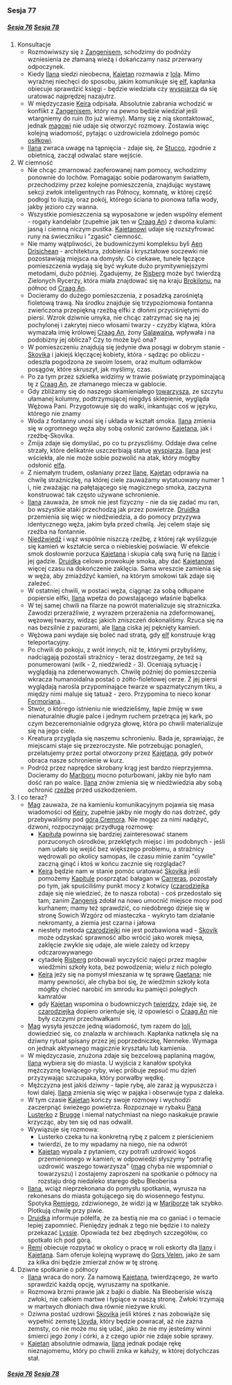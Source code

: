 ### Sesja 77
##### [Sesja 76](#sesja-076) [Sesja 78](#sesja-078)
1. Konsultacje
    - Rozmówiwszy się z [Zangenisem](#p_zangenis), schodzimy do podnóży wzniesienia ze złamaną wieżą i dokańczamy nasz przerwany odpoczynek.
    - Kiedy [Ilana](#g_ilana) siedzi nieobecna, [Kajetan](#g_kajetan) rozmawia z [Iolą](#p_matka_iola). Mimo wyraźnej niechęci do sposobu, jakim komunikuje się [elf](#g_kajetan), kapłanka obiecuje sprawdzić księgi - będzie wiedziała czy [wyspiarza](#p_skovik) da się uratować najprędzej nazajutrz.
    - W międzyczasie [Keira](#p_keira_metz) odpisała. Absolutnie zabrania wchodzić w konflikt z [Zangenisem](#p_zangenis), który na pewno będzie wiedział jeśli wtargniemy do ruin (to już wiemy). Mamy się z nią skontaktować, jednak [magowi](#g_kajetan) nie udaje się otworzyć rozmowy. Zostawia więc kolejną wiadomość, pytając o uzdrowiciela zdolnego pomóc [osiłkowi](#p_skovik).
    - [Ilana](#g_ilana) zwraca uwagę na tąpnięcia - zdaje się, że [Stucco](#p_zangenis), zgodnie z obietnicą, zaczął odwalać stare wejście.
2. W ciemność
    - Nie chcąc zmarnować zaoferowanej nam pomocy, wchodzimy ponownie do lochów. Pomagając sobie podarowanym światłem, przechodzimy przez kolejne pomieszczenia, znajdując wystawę sekcji zwłok inteligentnych ras Północy, komnatę, w której część podłogi to iluzja, oraz pokój, którego ściana to pionowa tafla wody, jakby jezioro czy wanna. 
    - Wszystkie pomieszczenia są wyposażone w jeden wspólny element - rogaty kandelabr (zupełnie jak ten w [Craag An](#l_craag_an)) z dwoma kulami: jasną i ciemną niczym pustka. [Kajetanowi](#g_kajetan) udaje się rozszyfrować runy na świeczniku i "zgasić" ciemność.
    - Nie mamy wątpliwości, że budowniczymi kompleksu byli [Aen Drisichean](#r_aen_drisichean) - architektura, zdobienia i kryształowe soczewki nie pozostawiają miejsca na domysły. Co ciekawe, tunele łączące pomieszczenia wydają się być wykute dużo prymitywniejszymi metodami, dużo później. Zgadujemy, że [Risberg](#l_gora_cremora) może być twierdzą Zielonych Rycerzy, która miała znajdować się na kraju [Brokilonu](#l_brokilon), na północ od [Craag An](#l_craag_an).
    - Docieramy do dużego pomieszczenia, z posadzką zarośniętą fioletową trawą. Na środku znajduje się trzypoziomowa fontanna zwieńczona przepiękną rzeźbą elfki z dłońmi przyciśniętymi do piersi. Wzrok dziwnie umyka, nie chcąc zatrzymać się na jej pochylonej i zakrytej nieco włosami twarzy - czyżby klątwa, która wymazała imię królowej [Craag An](#l_craag_an), żony [Galawaina](#p_galawain), wpływała i na podobizny jej oblicza? Czy to może być ona?
    - W pomieszczeniu znajdują się jedynie dwa posągi w dobrym stanie - [Skovika](#p_skovik) i jakiejś klęczącej kobiety, która - sądząc po obliczu - odeszła pogodzona ze swoim losem, oraz multum odłamków posągów, które skruszył, jak myślimy, czas.
    - Po za tym przez szkiełka widzimy w trawie poświatę przypominającą tę z [Craag An](#l_craag_an), ze złamanego miecza w gablocie.
    - Gdy zbliżamy się do naszego skamieniałego [towarzysza](#p_skovik), ze szczytu ułamanej kolumny, podtrzymującej niegdyś sklepienie, wygląda Wężowa Pani. Przygotowuje się do walki, inkantując coś w języku, którego nie znamy
    - Woda z fontanny unosi się i układa w kształt smoka. [Ilana](#g_ilana) zmienia się w ogromnego węża aby sobą osłonić zarówno [Kajetana](#g_kajetan), jak i rzeźbę-Skovika. 
    - Żmija zdaje się domyślać, po co tu przyszliśmy. Oddaje dwa celne strzały, które delikatnie uszczerbiają statuę [wyspiarza](#p_skovik). [Ilana](#g_ilana) jest wściekła, ale nie może sobie pozwolić na atak, który mógłby odsłonić [elfa](#g_kajetan).
    - Z niemałym trudem, osłaniany przez [Ilanę](#g_ilana), [Kajetan](#g_kajetan) odprawia na chwilę strażniczkę, na której ciele zauważamy wytatuowany numer 1 i, nie zważając na pałętającego się magicznego smoka, zaczyna konstruować tak często używane schronienie.
    - [Ilana](#g_ilana) zauważa, że smok nie jest fizyczny - nie da się zadać mu ran, bo wszystkie ataki przechodzą jak przez powietrze. [Druidka](#g_ilana) przemienia się więc w niedźwiedzia, a do pomocy przyzywa identycznego węża, jakim była przed chwilą. Jej celem staje się rzeźba na fontannie.
    - [Niedźwiedź](#g_ilana) i wąż wspólnie niszczą rzeźbę, z której rąk wyślizguje się kamień w kształcie serca o niebieskiej poświacie. W efekcie smok dosłownie porzuca [Kajetana](#g_kajetan) i skupia całą swą furię na [Ilanie](#g_ilana) i jej gadzie. [Druidka](#g_ilana) celowo prowokuje smoka, aby dać [Kajetanowi](#g_kajetan) więcej czasu na dokończenie zaklęcia. Sama wreszcie zamienia się w węża, aby zmiażdżyć kamień, na którym smokowi tak zdaje się zależeć.
    - W ostatniej chwili, w postaci węża, ciągnąc za sobą odłupane popiersie elfki, [Ilana](#g_ilana) wpełza do powstającego właśnie bąbelka.
    - W tej samej chwili na filarze na powrót materializuje się strażniczka. Zawodzi przeraźliwie, z wyrazem przerażenia na zdeformowanej, wężowej twarzy, widząc jakich zniszczeń dokonaliśmy. Rzuca się na nas bezsilnie z pazurami, ale [Ilana](#g_ilana) ciska jej pęknięty kamień. 
    - Wężowa pani wydaje się boleć nad stratą, gdy [elf](#g_kajetan) konstruuje krąg teleportacyjny.
    - Po chwili do pokoju, z wrót innych, niż te, którymi przybyliśmy, nadciągają pozostali strażnicy - teraz dostrzegamy, że też są ponumerowani (wilk - 2, niedźwiedź - 3). Oceniają sytuację i wyglądają na zdenerwowanych. Chwilę później do pomieszczenia wkracza humanoidalna postać o żółto-fioletowej cerze. Z jej piersi wyglądają narośla przypominające twarze w spazmatycznym tiku, a między nimi maluje się tatuaż - zero. Przypomina to nieco konar [Formoriana](#p_formorian)...
    - Stwór, o którego istnieniu nie wiedzieliśmy, łapie żmiję w swe nienaturalnie długie palce i jednym ruchem przetrąca jej kark, po czym bezceremonialnie odgryza głowę, która po chwili materializuje się na jego ciele. 
    - Kreatura przygląda się naszemu schronieniu. Bada je, sprawiając, że miejscami staje się przezroczyste. Nie potrzebując ponagleń, przelatujemy przez portal otworzony przez [Kajetana](#g_kajetan), gdy potwór obraca nasze schronienie w kurz.
    - Podróż przez naprędce skrobany krąg jest bardzo nieprzyjemna. Docieramy do [Mariboru](#l_maribor) mocno poturbowani, jakby nie było nam dość ran po walce. [Ilana](#g_ilana) znów zmienia się w niedźwiedzia aby sobą ochronić [rzeźbę](#p_skovik) przed uszkodzeniem.
3. I co teraz?
    - [Mag](#g_kajetan) zauważa, że na kamieniu komunikacyjnym pojawia się masa wiadomości od [Keiry](#p_keira_metz), zupełnie jakby nie mogły do nas dotrzeć, gdy przebywaliśmy pod [górą Cremora](#l_gora_cremora). Nie mogąc za nimi nadążyć, dzwoni, rozpoczynając przydługą rozmowę:
        - [Kapituła](#r_kapitula) powinna się bardziej zainteresować stanem porzuconych ośrodków, przeklętych miejsc i im podobnych - jeśli nam udało się wejść bez większego problemu, a strażnicy wędrowali po okolicy samopas, ile czasu minie zanim "cywile" zaczną ginąć i ktoś w końcu zacznie się rozglądać?
        - [Keira](#p_keira_metz) będzie nam w stanie pomóc uratować [Skovika](#p_skovik) jeśli pomożemy [Kapitule](#r_kapitula) posprzątać bałagan w [Carreras](#l_carreras), pozostały po tym, jak spuściliśmy punkt mocy z kotwicy ([czarodziejka](#p_keira_metz) zdaje się nie wiedzieć, że to nasza robota) - coś przedostało się tam, zanim [Zangenis](#p_zangenis) zdołał na nowo umocnić miejsce mocy pod kurhanem; mamy też sprawdzić, co niedobrego dzieje się w stronę Sowich Wzgórz od miasteczka - wykryto tam działanie nekromanty, a ziemia jest czarna i jałowa
        - niestety metoda [czarodziejki](#p_keira_metz) nie jest pozbawiona wad - [Skovik](#p_skovik) może odzyskać sprawność albo wrócić jako worek mięsa, zaklęcie zwykle się udaje, ale wiele zależy od krzepy odczarowywanego
        - cytadelę [Risberg](#l_gora_cremora) próbowali wyczyścić najęci przez magów wiedźmini szkoły kota, bez powodzenia; wielu z nich poległo
        - [Keira](#p_keira_metz) jeży się na pomysł mieszania w tę sprawę [Gaetana](#p_gaetan); nie mamy pewności, ale chyba boi się, że wiedźmin szkoły kota mógłby chcieć narobić im smrodu ku pamięci poległych kamratów
        - gdy [Kajetan](#g_kajetan) wspomina o budowniczych [twierdzy](#l_gora_cremora), zdaje się, że [czarodziejka](#p_keira_metz) dopiero orientuje się, iż opowieści o [Craag An](#l_craag_an) nie były czczymi przechwałkami
    - [Mag](#g_kajetan) wysyła jeszcze jedną wiadomość, tym razem do [Ioli](#p_matka_iola), dowiedzieć się, co znalazła w archiwach. Kapłanka natknęła się na dziwny rytuał spisany przez jej poprzedniczkę, Nenneke. Wymaga on jednak aktywnego magicznie kryształu lub kamienia.
    - W międzyczasie, znużona zdaje się bezcelową paplaniną magów, [Ilana](#g_ilana) wybiera się do miasta. U wyjścia z kanałów spotyka mężczyznę łowiącego ryby, więc próbuje zepsuć mu dzień przyzywając szczupaka, który porwałby wędkę.
    - Mężczyzna jest jakiś dziwny - łapie rybę, ale zaraz ją wypuszcza i łowi dalej. [Ilana](#g_ilana) zmienia się więc w pająka i obserwuje typa z daleka.
    - W tym czasie [Kajetan](#g_kajetan) kończy swoje rozmowy i wychodzi zaczerpnąć świeżego powietrza. Rozpoznaje w rybaku [Pana Lusterko](#p_gaunter) z [Brugge](#l_m_brugge) i niemal natychmiast na niego naskakuje prawie krzycząc, aby ten się od nas odwalił.
    - Wywiązuje się rozmowa:
        - Lusterko czeka tu na konkretną rybę z palcem z pierścieniem
        - twierdzi, że to my wpadamy na niego, nie na odwrót
        - [Kajetan](#g_kajetan) wypala z pytaniem, czy potrafi uzdrowić kogoś przemienionego w kamień; w odpowiedzi słyszymy "potrafię uzdrowić waszego towarzysza" ([mag](#g_kajetan) chyba nie wspomniał o towarzyszu) i zostajemy zaproszeni na spotkanie o północy na rozstaju dróg niedaleko starego dębu Bleoberisa
    - [Ilana](#g_ilana), wciąż nieprzekonana do pomysłu spotkania, wyrusza na rekonesans do miasta gotującego się do wiosennego festynu. Spotyka [Remiego](#p_remi), zdziwionego, że widzi ją w [Mariborze](#l_maribor) tak szybko. Plotkują chwilę przy piwie.
    - [Druidka](#g_ilana) informuje półelfa, że za bestią nie ma co ganiać i o temacie lepiej zapomnieć. Pieniędzy jednak z tego nie będzie i to należy przekazać [Lyssie](#p_lyssa). Opowiada też bez zbędnych szczegółów, co spotkało ich pod górą.
    - [Remi](#p_remi) obiecuje rozpytać w okolicy o pracę w roli eskorty dla [Ilany](#g_ilana) i [Kajetana](#g_kajetan). Sam oferuje kolejną wyprawę do [Gors Velen](#l_gors_velen), jako że sam za kilka dni będzie zmierzał znów w tę stronę.
4. Dziwne spotkanie o północy
    - [Ilana](#g_ilana) wraca do nory. Za namową [Kajetana](#g_kajetan), twierdzącego, że warto sprawdzić każdą opcję, wyruszamy na spotkanie.
    - Rozmowa brzmi prawie jak z bajki o diable. Na Bleoberisie wiszą zwłoki, nie całkiem martwe i łypiące w naszą stronę. Zwłoki trzymają w martwych dłoniach dwa równie nieżywe kruki.
    - Dziwna postać uzdrowi [Skovika](#p_skovik) jeśli któreś z nas zobowiąże się wypełnić zemstę [Lloyda](#p_lloyd), który będzie powracał, aż nie zazna zemsty, co nie może mu się udać, jako że nie my jesteśmy winni śmierci jego żony i córki, a z czego upiór nie zdaje sobie sprawy. 
    - [Kajetan](#g_kajetan) absolutnie odmawia, [Ilana](#g_ilana) jednak podaje rękę nieznajomemu, który po chwili znika w kałuży, w której dotychczas stał.

##### [Sesja 76](#sesja-076) [Sesja 78](#sesja-078)